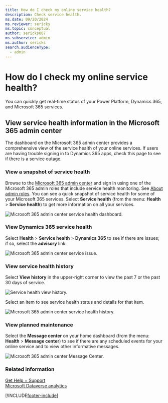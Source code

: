 ```yaml
---
title: How do I check my online service health? 
description: Check service health.
ms.date: 09/20/2024
ms.reviewer: sericks
ms.topic: conceptual
author: sericks007
ms.subservice: admin
ms.author: sericks
search.audienceType: 
  - admin
---
```

# How do I check my online service health?

You can quickly get real-time status of your Power Platform, Dynamics 365, and Microsoft 365 services. 

## View service health information in the Microsoft 365 admin center
The dashboard on the Microsoft 365 admin center provides a comprehensive view of the service health of your online services. If users are having trouble signing in to Dynamics 365 apps, check this page to see if there is a service outage.
  
### View a snapshot of service health  
Browse to the [Microsoft 365 admin center](https://admin.microsoft.com/) and sign in using one of the Microsoft 365 admin roles that include service health monitoring. See [About admin roles](/microsoft-365/admin/add-users/about-admin-roles). You can see a quick snapshot of service health for some of your Microsoft 365 services.  Select **Service health** (from the menu: **Health** > **Service health**) to get more information on all your services.  
  
![Microsoft 365 admin center service health dashboard.](media/office-365-admin-center-service-health-dashboard.png "Microsoft 365 admin center service health dashboard")  
  
### View Dynamics 365  service health  
Select **Health** > **Service health** > **Dynamics 365** to see if there are issues; if so, select the **advisory** link. 
  
![Microsoft 365 admin center service issue.](media/office-365-admin-center-service-issue.png "Microsoft 365 admin center service issue")  
  
### View service health history  
Select **View history** in the upper-right corner to view the past 7 or the past 30 days of service. 

![Service health view history.](media/view-history.png)

Select an item to see service health status and details for that item. 
  
![Microsoft 365 admin center service health history.](media/office-365-admin-center-service-health-history.png "Microsoft 365 admin center service health history")  

### View planned maintenance  

Select the **Message center** on your home dashboard (from the menu: **Health** > **Message center**) to see if there are any scheduled events for your online service and to view other informative messages.  
  
![Microsoft 365 admin center Message Center.](media/office-365-admin-center-message-center.png "Microsoft 365 admin center Message Center")  
   
### Related information
[Get Help + Support](get-help-support.md) <br />
[Microsoft Dataverse analytics](analytics-common-data-service.md)


[!INCLUDE[footer-include](../includes/footer-banner.md)]
